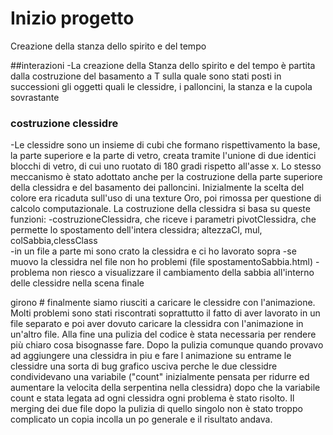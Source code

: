 # Inizio progetto
Creazione della stanza dello spirito e del tempo

##interazioni
-La creazione della Stanza dello spirito e del tempo è partita dalla costruzione del basamento a T sulla quale sono stati posti in successioni gli oggetti quali le clessidre, i palloncini, la stanza e la cupola sovrastante
### costruzione clessidre
-Le clessidre sono un insieme di cubi che formano rispettivamento la base, la parte superiore e la parte di vetro, creata tramite l'unione di due identici blocchi di vetro, di cui uno ruotato di 180 gradi rispetto all'asse x. Lo stesso meccanismo è stato adottato anche per la costruzione della parte superiore della  clessidra e del basamento dei palloncini. Inizialmente la scelta del colore era ricaduta sull'uso di una texture Oro, poi rimossa per questione di calcolo computazionale. La costruzione della clessidra si basa su queste funzioni:
-costruzioneClessidra, che riceve i parametri pivotClessidra, che permette lo spostamento dell'intera clessidra; altezzaCl, mul, colSabbia,clessClass   
-in un file a parte mi sono crato la clessidra e ci ho lavorato sopra
-se muovo la clessidra nel file non ho problemi (file spostamentoSabbia.html)
-problema non riesco a visualizzare il cambiamento della sabbia all'interno delle clessidre nella scena finale

girono # finalmente siamo riusciti a caricare le clessidre con l'animazione. Molti problemi sono stati riscontrati soprattutto il fatto di aver lavorato in un file separato e poi aver dovuto caricare la clessidra con l'animazione in un'altro file.
Alla fine una pulizia del codice è stata necessaria per rendere più chiaro cosa bisognasse fare.
Dopo la pulizia comunque quando provavo ad aggiungere una clessidra in piu e fare l animazione su entrame le clessidre una sorta di bug grafico usciva perche le due clessidre condividevano una variabile ("count" inizialmente pensata per ridurre ed aumentare la velocita della serpentina nella clessidra) dopo che la variabile count e stata legata ad ogni clessidra ogni problema è stato risolto.
Il merging dei due file dopo la pulizia di quello singolo non è stato troppo complicato  un copia incolla un po generale e il risultato andava.
